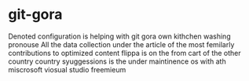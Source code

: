 # git-gora
Denoted configuration is helping with git gora own kithchen washing pronouse
All the data collection under the article of the most femilarly contributions to optimized content
flippa is on the from cart of the other country
country syuggessions is the under maintinence os with ath miscrosoft viosual studio freemieum 